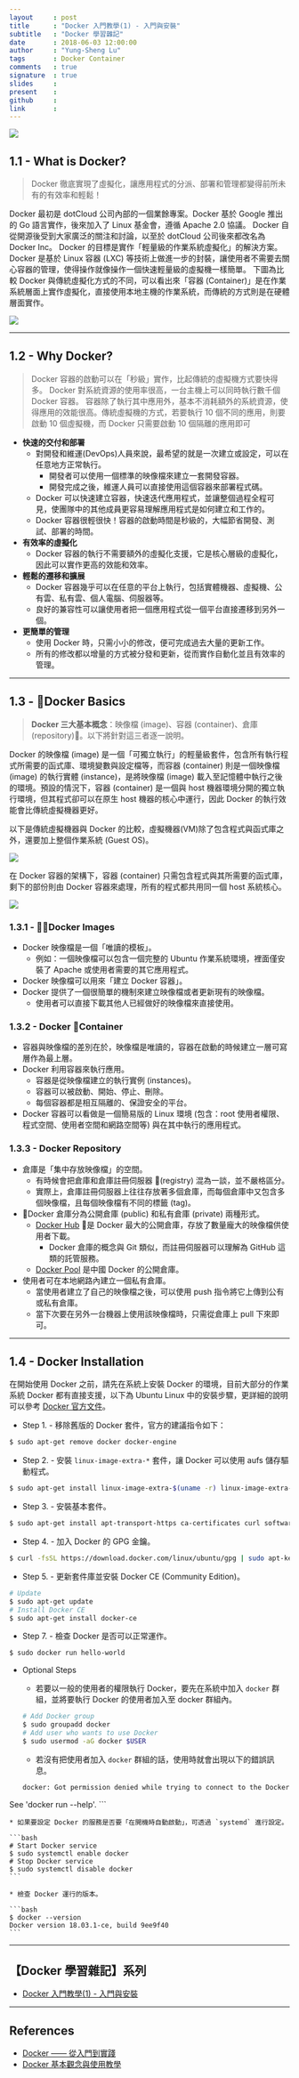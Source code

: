 ```yaml
---
layout     : post
title      : "Docker 入門教學(1) - 入門與安裝"
subtitle   : "Docker 學習雜記"
date       : 2018-06-03 12:00:00
author     : "Yung-Sheng Lu"
tags       : Docker Container
comments   : true
signature  : true
slides     : 
present    :
github     : 
link       : 
---
```


![](https://rominirani.com/docker-tutorial-series-a7e6ff90a023)

## 1.1 - What is Docker?

> Docker 徹底實現了虛擬化，讓應用程式的分派、部署和管理都變得前所未有的有效率和輕鬆！

Docker 最初是 dotCloud 公司內部的一個業餘專案。Docker 基於 Google 推出的 Go 語言實作，後來加入了 Linux 基金會，遵循 Apache 2.0 協議。
Docker 自從開源後受到大家廣泛的關注和討論，以至於 dotCloud 公司後來都改名為 Docker Inc。 Docker 的目標是實作「輕量級的作業系統虛擬化」的解決方案。 Docker 是基於 Linux 容器 (LXC) 等技術上做進一步的封裝，讓使用者不需要去關心容器的管理，使得操作就像操作一個快速輕量級的虛擬機一樣簡單。
下圖為比較 Docker 與傳統虛擬化方式的不同，可以看出來「容器 (Container)」是在作業系統層面上實作虛擬化，直接使用本地主機的作業系統，而傳統的方式則是在硬體層面實作。

![](https://philipzheng.gitbooks.io/docker_practice/content/_images/virtualization.png)

---
## 1.2 - Why Docker?

> Docker 容器的啟動可以在「秒級」實作，比起傳統的虛擬機方式要快得多。 Docker 對系統資源的使用率很高，一台主機上可以同時執行數千個 Docker 容器。
> 容器除了執行其中應用外，基本不消耗額外的系統資源，使得應用的效能很高。傳統虛擬機的方式，若要執行 10 個不同的應用，則要啟動 10 個虛擬機，而 Docker 只需要啟動 10 個隔離的應用即可

* **快速的交付和部署**
    * 對開發和維運(DevOps)人員來說，最希望的就是一次建立或設定，可以在任意地方正常執行。
        * 開發者可以使用一個標準的映像檔來建立一套開發容器。
        * 開發完成之後，維運人員可以直接使用這個容器來部署程式碼。
    * Docker 可以快速建立容器，快速迭代應用程式，並讓整個過程全程可見，使團隊中的其他成員更容易理解應用程式是如何建立和工作的。
    * Docker 容器很輕很快！容器的啟動時間是秒級的，大幅節省開發、測試、部署的時間。
* **有效率的虛擬化**
    * Docker 容器的執行不需要額外的虛擬化支援，它是核心層級的虛擬化，因此可以實作更高的效能和效率。
* **輕鬆的遷移和擴展**
    * Docker 容器幾乎可以在任意的平台上執行，包括實體機器、虛擬機、公有雲、私有雲、個人電腦、伺服器等。
    * 良好的兼容性可以讓使用者把一個應用程式從一個平台直接遷移到另外一個。
* **更簡單的管理**
    * 使用 Docker 時，只需小小的修改，便可完成過去大量的更新工作。
    * 所有的修改都以增量的方式被分發和更新，從而實作自動化並且有效率的管理。

---
## 1.3 - Docker Basics

> **Docker 三大基本概念**：映像檔 (image)、容器 (container)、倉庫 (repository)。以下將針對這三者逐一說明。

Docker 的映像檔 (image) 是一個「可獨立執行」的輕量級套件，包含所有執行程式所需要的函式庫、環境變數與設定檔等，而容器 (container) 則是一個映像檔 (image) 的執行實體 (instance)，是將映像檔 (image) 載入至記憶體中執行之後的環境。預設的情況下，容器 (container) 是一個與 host 機器環境分開的獨立執行環境，但其程式卻可以在原生 host 機器的核心中運行，因此 Docker 的執行效能會比傳統虛擬機器更好。

以下是傳統虛擬機器與 Docker 的比較，虛擬機器(VM)除了包含程式與函式庫之外，還要加上整個作業系統 (Guest OS)。

![](https://blog.gtwang.org/wp-content/uploads/2017/06/virtual-machine-20170625-1.png)

在 Docker 容器的架構下，容器 (container) 只需包含程式與其所需要的函式庫，剩下的部份則由 Docker 容器來處理，所有的程式都共用同一個 host 系統核心。

![](https://blog.gtwang.org/wp-content/uploads/2017/06/docker-container-20170625-1.png)

### 1.3.1 - Docker Images

* Docker 映像檔是一個「唯讀的模板」。
    * 例如：一個映像檔可以包含一個完整的 Ubuntu 作業系統環境，裡面僅安裝了 Apache 或使用者需要的其它應用程式。
* Docker 映像檔可以用來「建立 Docker 容器」。
* Docker 提供了一個很簡單的機制來建立映像檔或者更新現有的映像檔。
    * 使用者可以直接下載其他人已經做好的映像檔來直接使用。

### 1.3.2 - Docker Container

* 容器與映像檔的差別在於，映像檔是唯讀的，容器在啟動的時候建立一層可寫層作為最上層。
* Docker 利用容器來執行應用。
    * 容器是從映像檔建立的執行實例 (instances)。
    * 容器可以被啟動、開始、停止、刪除。
    * 每個容器都是相互隔離的、保證安全的平台。
* Docker 容器可以看做是一個簡易版的 Linux 環境 (包含：root 使用者權限、程式空間、使用者空間和網路空間等) 與在其中執行的應用程式。

### 1.3.3 - Docker Repository

* 倉庫是「集中存放映像檔」的空間。
    * 有時候會把倉庫和倉庫註冊伺服器 (registry) 混為一談，並不嚴格區分。
    * 實際上，倉庫註冊伺服器上往往存放著多個倉庫，而每個倉庫中又包含多個映像檔，且每個映像檔有不同的標籤 (tag)。
* Docker 倉庫分為公開倉庫 (public) 和私有倉庫 (private) 兩種形式。
    * [Docker Hub](https://hub.docker.com/) 是 Docker 最大的公開倉庫，存放了數量龐大的映像檔供使用者下載。
        * Docker 倉庫的概念與 Git 類似，而註冊伺服器可以理解為 GitHub 這類的託管服務。
    * [Docker Pool](http://www.dockerpool.com/) 是中國 Docker 的公開倉庫。
* 使用者可在本地網路內建立一個私有倉庫。
    * 當使用者建立了自己的映像檔之後，可以使用 push 指令將它上傳到公有或私有倉庫。
    * 當下次要在另外一台機器上使用該映像檔時，只需從倉庫上 pull 下來即可。

---
## 1.4 - Docker Installation

在開始使用 Docker 之前，請先在系統上安裝 Docker 的環境，目前大部分的作業系統 Docker 都有直接支援，以下為 Ubuntu Linux 中的安裝步驟，更詳細的說明可以參考 [Docker 官方文件](https://docs.docker.com/engine/installation/)。

* Step 1. - 移除舊版的 Docker 套件，官方的建議指令如下：

```bash
$ sudo apt-get remove docker docker-engine
```

* Step 2. - 安裝 `linux-image-extra-*` 套件，讓 Docker 可以使用 aufs 儲存驅動程式。

```bash
$ sudo apt-get install linux-image-extra-$(uname -r) linux-image-extra-virtual
```

* Step 3. - 安裝基本套件。

```bash
$ sudo apt-get install apt-transport-https ca-certificates curl software-properties-common
```

* Step 4. - 加入 Docker 的 GPG 金鑰。

```bash
$ curl -fsSL https://download.docker.com/linux/ubuntu/gpg | sudo apt-key add -
```

* Step 5. - 更新套件庫並安裝 Docker CE (Community Edition)。

```bash
# Update
$ sudo apt-get update
# Install Docker CE
$ sudo apt-get install docker-ce
```

* Step 7. - 檢查 Docker 是否可以正常運作。

```bash
$ sudo docker run hello-world
```

* Optional Steps
    * 若要以一般的使用者的權限執行 Docker，要先在系統中加入 `docker` 群組，並將要執行 Docker 的使用者加入至 docker 群組內。

    ```bash
    # Add Docker group
    $ sudo groupadd docker
    # Add user who wants to use Docker
    $ sudo usermod -aG docker $USER
    ```
    
    * 若沒有把使用者加入 `docker` 群組的話，使用時就會出現以下的錯誤訊息。

    ```bash
    docker: Got permission denied while trying to connect to the Docker daemon socket at unix:///var/run/docker.sock: Post http://%2Fvar%2Frun%2Fdocker.sock/v1.27/containers/create: dial unix /var/run/docker.sock: connect: permission denied.
See 'docker run --help'.
    ```

    * 如果要設定 Docker 的服務是否要「在開機時自動啟動」，可透過 `systemd` 進行設定。

    ```bash
    # Start Docker service
    $ sudo systemctl enable docker
    # Stop Docker service
    $ sudo systemctl disable docker
    ```
    
    * 檢查 Docker 運行的版本。

    ```bash
    $ docker --version
    Docker version 18.03.1-ce, build 9ee9f40
    ```

---
## 【Docker 學習雜記】系列

* [Docker 入門教學(1) - 入門與安裝](https://yungshenglu.github.io/2018/06/03/Docker1/)


---
## References

* [Docker —— 從入門到實踐](https://legacy.gitbook.com/book/philipzheng/docker_practice/details)
* [Docker 基本觀念與使用教學](https://blog.gtwang.org/virtualization/docker-basic-tutorial/)
